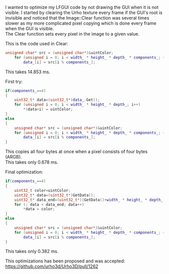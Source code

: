 I wanted to optimize my LFGUI code by not drawing the GUI when it is not visible. I started by clearing the Urho texture every frame if the GUI's root is invisible and noticed that the Image::Clear function was several times slower as my more complicated pixel copying which is done every frame when the GUI is visible.  
The Clear function sets every pixel in the image to a given value.

This is the code used in Clear:
```C++
unsigned char* src = (unsigned char*)&uintColor;
    for (unsigned i = 0; i < width_ * height_ * depth_ * components_; ++i)
        data_[i] = src[i % components_];
```
This takes 14.853 ms.

First try:
```C++
if(components_==4)
{
    uint32_t* data=(uint32_t*)data_.Get();
    for (unsigned i = 0; i < width_ * height_ * depth_; i++)
        *(data+i) = uintColor;
}
else
{
    unsigned char* src = (unsigned char*)&uintColor;
    for (unsigned i = 0; i < width_ * height_ * depth_ * components_; ++i)
        data_[i] = src[i % components_];
}
```
This copies all four bytes at once when a pixel consists of four bytes (ARGB).  
This takes only 0.678 ms.

Final optimization:
```C++
if(components_==4)
{
    uint32_t color=uintColor;
    uint32_t* data=(uint32_t*)GetData();
    uint32_t* data_end=(uint32_t*)(GetData()+width_ * height_ * depth_ * components_);
    for (; data < data_end; data++)
        *data = color;
}
else
{
    unsigned char* src = (unsigned char*)&uintColor;
    for (unsigned i = 0; i < width_ * height_ * depth_ * components_; ++i)
        data_[i] = src[i % components_];
}
```
This takes only 0.382 ms.

This optimizations has been proposed and was accepted: https://github.com/urho3d/Urho3D/pull/1262
